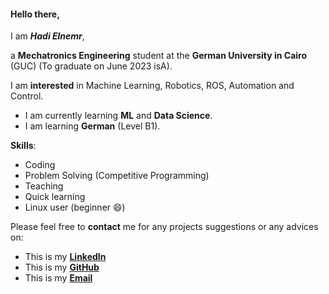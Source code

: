 #### Hello there, 
I am **_Hadi Elnemr_**,

a **Mechatronics Engineering** student at the **German University in Cairo** (GUC) (To graduate on June 2023 isA).

I am **interested** in Machine Learning, Robotics, ROS, Automation and Control.

* I am currently learning **ML** and **Data Science**.
* I am learning **German** (Level B1).

**Skills**:
* Coding
* Problem Solving (Competitive Programming)
* Teaching
* Quick learning
* Linux user (beginner 😄) 

Please feel free to **contact** me for any projects suggestions or any advices on: 
* This is my [**LinkedIn**](https://www.linkedin.com/in/hadi-elnemr/)
* This is my [**GitHub**](https://github.com/HadiElnemr)
* This is my [**Email**](hadi.elnemr@gmail.com)
